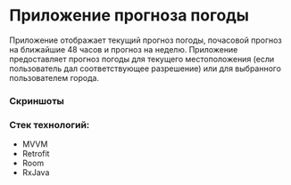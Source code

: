 # Приложение прогноза погоды
Приложение отображает текущий прогноз погоды, почасовой прогноз на ближайшие 48 часов и прогноз на неделю. Приложение предоставляет прогноз погоды для текущего местоположения (если пользователь дал соответствующее разрешение) или для выбранного пользователем города. 

### Скриншоты

### Стек технологий: 
- MVVM
- Retrofit
- Room
- RxJava
